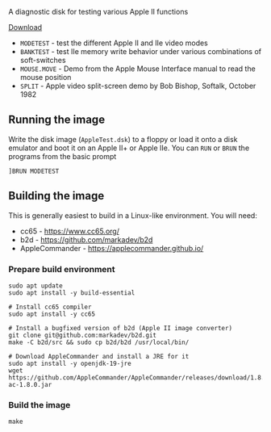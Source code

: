 A diagnostic disk for testing various Apple II functions

[Download](https://github.com/markadev/AppleII-test/releases)

 * `MODETEST` - test the different Apple II and IIe video modes
 * `BANKTEST` - test IIe memory write behavior under various combinations of soft-switches
 * `MOUSE.MOVE` - Demo from the Apple Mouse Interface manual to read the mouse position
 * `SPLIT` - Apple video split-screen demo by Bob Bishop, Softalk, October 1982


## Running the image

Write the disk image (`AppleTest.dsk`) to a floppy or load it onto a disk emulator and boot it on
an Apple II+ or Apple IIe. You can `RUN` or `BRUN` the programs from the basic prompt

```
]BRUN MODETEST
```


## Building the image

This is generally easiest to build in a Linux-like environment. You will need:
 * cc65 - https://www.cc65.org/
 * b2d - https://github.com/markadev/b2d
 * AppleCommander - https://applecommander.github.io/


### Prepare build environment

```shell
sudo apt update
sudo apt install -y build-essential

# Install cc65 compiler
sudo apt install -y cc65

# Install a bugfixed version of b2d (Apple II image converter)
git clone git@github.com:markadev/b2d.git
make -C b2d/src && sudo cp b2d/b2d /usr/local/bin/

# Download AppleCommander and install a JRE for it
sudo apt install -y openjdk-19-jre
wget https://github.com/AppleCommander/AppleCommander/releases/download/1.8.0/AppleCommander-ac-1.8.0.jar
```


### Build the image

```shell
make
```
